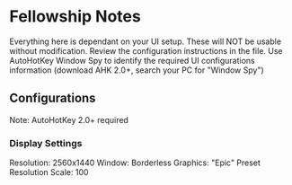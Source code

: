 # Fellowship Notes
Everything here is dependant on your UI setup. These will NOT be usable without modification. Review the configuration instructions in the file. Use AutoHotKey Window Spy to identify the required UI configurations information (download AHK 2.0+, search your PC for "Window Spy")
## Configurations
Note: AutoHotKey 2.0+ required
### Display Settings
Resolution: 2560x1440
Window: Borderless
Graphics: "Epic" Preset
Resolution Scale: 100

